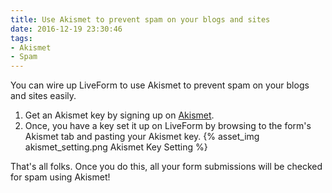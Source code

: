 ```yaml
---
title: Use Akismet to prevent spam on your blogs and sites
date: 2016-12-19 23:30:46
tags:
- Akismet
- Spam
---
```


You can wire up LiveForm to use Akismet to prevent spam on your blogs and sites easily.

 1. Get an Akismet key by signing up on [Akismet](https://akismet.com/).
 2. Once, you have a key set it up on LiveForm by browsing to the form's Akismet tab and pasting your Akismet key.
  {% asset_img akismet_setting.png Akismet Key Setting %}

That's all folks. Once you do this, all your form submissions will be checked for spam using Akismet! 
